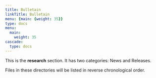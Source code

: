 ```yaml
---
title: Bulletain
linkTitle: Bulletain
menu: {main: {weight: 35}}
type: docs
menu:
  main:
    weight: 35
cascade:
  type: docs
---
```


This is the **research** section. It has two categories: News and Releases.

Files in these directories will be listed in reverse chronological order.
